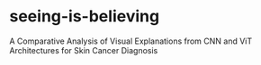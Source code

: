 # seeing-is-believing
A Comparative Analysis of Visual Explanations from CNN and ViT Architectures for Skin Cancer Diagnosis
